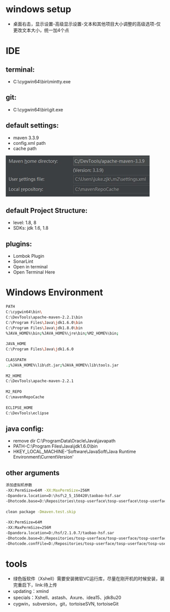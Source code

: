# windows setup
- 桌面右击，显示设置-高级显示设置-文本和其他项目大小调整的高级选项-仅更改文本大小，统一加4个点

# IDE
## terminal:
- C:\cygwin64\bin\mintty.exe

## git:
- C:\cygwin64\bin\git.exe

## default settings:
- maven 3.3.9
- config.xml path
- cache path

![](./idea-maven-config.JPG)

## default Project Structure:
- level: 1.8, 8
- SDKs: jdk 1.6, 1.8

## plugins:
- Lombok Plugin
- SonarLint
- Open in terminal
- Open Terminal Here

# Windows Environment
```bash
PATH
C:\cygwin64\bin\
C:\DevTools\apache-maven-2.2.1\bin
C:\Program Files\Java\jdk1.6.0\bin
C:\Program Files\Java\jdk1.8.0\bin
%JAVA_HOME%\bin;%JAVA_HOME%\jre\bin;%M2_HOME%\bin;

JAVA_HOME
C:\Program Files\Java\jdk1.6.0

CLASSPATH
.;%JAVA_HOME%\lib\dt.jar;%JAVA_HOME%\lib\tools.jar

M2_HOME
C:\DevTools\apache-maven-2.2.1

M2_REPO
C:\mavenRepoCache

ECLIPSE_HOME
C:\DevTools\eclipse
```

## java config:
- remove dir C:\ProgramData\Oracle\Java\javapath
- PATH-C:\Program Files\Java\jdk1.6.0\bin
- HKEY_LOCAL_MACHINE-'Software\JavaSoft\Java Runtime Environment\CurrentVersion'

## other arguments
```bash
添加虚拟机参数
-XX:PermSize=64M -XX:MaxPermSize=256M
-Dpandora.location=D:\hsf\2_5_150420\taobao-hsf.sar
-Dhotcode.base=D:\Repositories\tosp-userface\tosp-userface\tosp-userface-web

clean package -Dmaven.test.skip

-XX:PermSize=64M
-XX:MaxPermSize=256M
-Dpandora.location=D:/hsf/2.1.0.7/taobao-hsf.sar
-Dhotcode.base=D:/Repositories/tosp-userface/tosp-userface/tosp-userface-web
-Dhotcode.confFile=D:/Repositories/tosp-userface/tosp-userface/tosp-userface-web/workspace.xml
```

# tools
- 绿色版软件（Xshell）需要安装微软VC运行库，尽量在刚开机的时候安装，装完重启下，link:待上传
- updating：xmind
- specials：Xshell、astash、Axure、idea15、jdk8u20
- cygwin，subversion，git，tortoiseSVN, tortoiseGit
